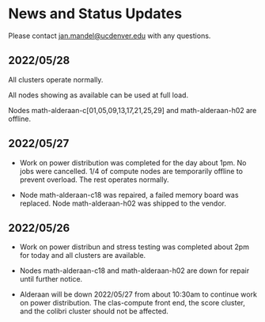 # News and Status Updates

Please contact jan.mandel@ucdenver.edu with any questions.

## 2022/05/28

All clusters operate normally.

All nodes showing as available can be used at full load. 

Nodes math-alderaan-c[01,05,09,13,17,21,25,29] and math-alderaan-h02 are offline.

## 2022/05/27 

* Work on power distribution was completed for the day about 1pm. No jobs were cancelled. 1/4 of compute nodes are temporarily offline to prevent overload. The rest operates normally.

* Node math-alderaan-c18 was repaired, a failed memory board was replaced. Node math-alderaan-h02 was shipped to the vendor. 



## 2022/05/26
* Work on power distribun and stress testing was completed about 2pm for today and all clusters are available.

* Nodes math-alderaan-c18 and math-alderaan-h02 are down for repair until further notice.

* Alderaan will be down 2022/05/27 from about 10:30am to continue work on power distribution. The clas-compute front end, the score cluster, and the colibri cluster should not be affected.
